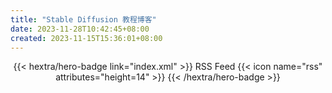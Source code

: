 ```yaml
---
title: "Stable Diffusion 教程博客"
date: 2023-11-28T10:42:45+08:00
created: 2023-11-15T15:36:01+08:00
---
```

<div style="text-align: center; margin-top: 1em;">
{{< hextra/hero-badge link="index.xml" >}}
  <span>RSS Feed</span>
  {{< icon name="rss" attributes="height=14" >}}
{{< /hextra/hero-badge >}}
</div>
